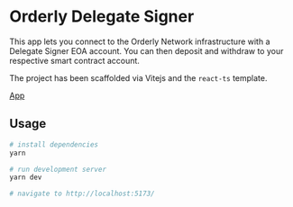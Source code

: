# Orderly Delegate Signer

This app lets you connect to the Orderly Network infrastructure with a Delegate Signer EOA account.
You can then deposit and withdraw to your respective smart contract account.

The project has been scaffolded via Vitejs and the `react-ts` template.

[App](https://orderlynetwork.github.io/delegate-signer/)

## Usage

```sh
# install dependencies
yarn

# run development server
yarn dev

# navigate to http://localhost:5173/
```
